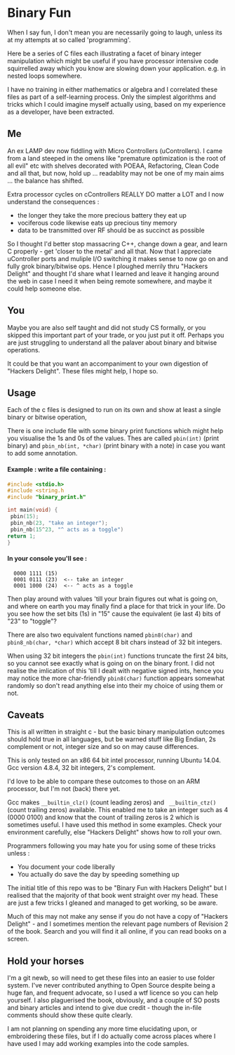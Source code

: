 # Binary Fun

When I say fun, I don't mean you are necessarily going to laugh, unless its at my attempts at so called 'programming'.

Here be a series of C files each illustrating a facet of binary integer manipulation which might be useful if you have processor intensive code squirrelled away which you know are slowing down your application. e.g. in nested loops somewhere. 

I have no training in either mathematics or algebra and I correlated these files as part of a self-learning process. Only the simplest algorithms and tricks which I could imagine myself actually using, based on my experience as a developer, have been extracted.

## Me

An ex LAMP dev now fiddling with Micro Controllers (uControllers). I came from a land steeped in the omens like "premature optimization is the root of all evil" etc with shelves decorated with POEAA, Refactoring, Clean Code and all that, but now, hold up ... readablity may not be one of my main aims ... the balance has shifted.

Extra processor cycles on cControllers REALLY DO matter a LOT and I now understand the consequences :

* the longer they take the more precious battery they eat up 
* vociferous code likewise eats up precious tiny memory
* data to be transmitted over RF should be as succinct as possible

So I thought I'd better stop massacring C++, change down a gear, and learn C properly - get 'closer to the metal' and all that. Now that I appreciate uController ports and muliple I/O switching it makes sense to now go on and fully grok binary/bitwise ops.  Hence I ploughed merrily thru "Hackers Delight" and thought I'd share what I learned and leave it hanging around the web in case I need it when being remote somewhere, and maybe it could help someone else.

## You

Maybe you are also self taught and did not study CS formally, or you skipped this important part of your trade, or you just put it off. Perhaps you are just struggling to understand all the palaver about binary and bitwise operations. 

It could be that you want an accompaniment to your own digestion of "Hackers Delight". These files might help, I hope so.

## Usage

Each of the c files is designed to run on its own and show at least a single binary or bitwise operation, 

There is one include file with some binary print functions which might help you visualise the 1s and 0s of the values.
Thes are called `pbin(int)` (print binary) and `pbin_nb(int, *char)` (print binary with a note) in case you want to add some annotation.

#### Example : write a file containing  :

```c 
#include <stdio.h>
#include <string.h
#include "binary_print.h" 

int main(void) {
 pbin(15);
 pbin_nb(23, "take an integer");
 pbin_nb(15^23, "^ acts as a toggle")
return 1;
}
```

#### In your console you'll see :

```console 
  0000 1111	(15)
  0001 0111	(23)  <-- take an integer
  0001 1000	(24)  <-- ^ acts as a toggle
```
Then play around with values 'till your brain figures out what is going on, and where on earth you may finally find a place for that trick in your life. Do you see how the set bits (1s) in "15" cause the equivalent (ie last 4) bits of "23" to "toggle"?

There are also two equivalent functions named `pbin8(char)` and `pbin8_nb(char, *char)` which accept 8 bit chars instead of 32 bit integers.

When using 32 bit integers the `pbin(int)` functions truncate the first 24 bits, so you cannot see exactly what is going on on the binary front. I did not realise the imlication of this 'till I dealt with negative signed ints, hence you may notice the more char-friendly `pbin8(char)` function appears somewhat randomly so don't read anything else into their my choice of using them or not. 

## Caveats

This is all written in straight c - but the basic binary manipulation outcomes should hold true in all languages, but be warned stuff like Big Endian, 2s complement or not, integer size and so on may cause differences.

This is only tested on an x86 64 bit intel processor, running Ubuntu 14.04. Gcc version 4.8.4, 32 bit integers, 2's complement.

I'd love to be able to compare these outcomes to those on an ARM processor, but I'm not (back) there yet.

Gcc makes `__builtin_clz()` (count leading zeros) and ` __builtin_ctz()` (count trailing zeros) available. This enabled me to take an integer such as 4 (0000 0100) and know that the count of trailing zeros is 2 which is sometimes useful. I have used this method in some examples. Check your environment carefully, else "Hackers Delight" shows how to roll your own.

Programmers following you may hate you for using some of these tricks unless :

* You document your code liberally
* You actually do save the day by speeding something up

The initial title of this repo was to be "Binary Fun with Hackers Delight" but I realised that the majority of that book went straight over my head. These are just a few tricks I gleaned and managed to get working, so be aware.

Much of this may not make any sense if you do not have a copy of "Hackers Delight" - and I sometimes mention the relevant page numbers of Revision 2 of the book. Search and you will find it all online, if you can read books on a screen. 

## Hold your horses

I'm a git newb, so will need to get these files into an easier to use folder system. I've never contributed anything to Open Source despite being a huge fan, and frequent advocate, so I used a wtf licence so you can help yourself. I also plaguerised the book, obviously, and a couple of SO posts and binary articles and intend to give due credit - though the in-file comments should show these quite clearly.

I am not planning on spending any more time elucidating upon, or embroidering these files, but if I do actually come across places where I have used I may add working examples into the code samples.
